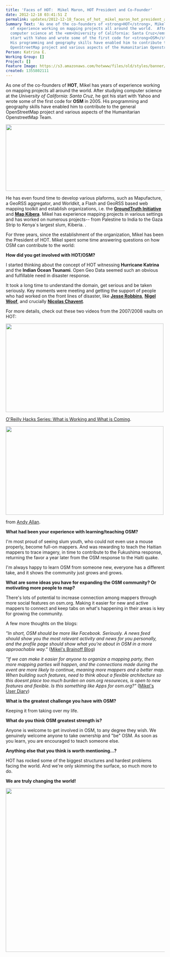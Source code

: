 ```yaml
---
title: 'Faces of HOT:  Mikel Maron, HOT President and Co-Founder'
date: 2012-12-18 03:41:51 Z
permalink: updates/2012-12-18_faces_of_hot__mikel_maron_hot_president_and_co-founder_
Summary Text: 'As one of the co-founders of <strong>HOT</strong>, Mikel has years
  of experience working on mapping projects all around the world.  After studying
  computer science at the <em>University of California: Santa Cruz</em>, he got his
  start with Yahoo and wrote some of the first code for <strong>OSM</strong> in 2005.
  His programming and geography skills have enabled him to contribute to the general
  OpenStreetMap project and various aspects of the Humanitarian OpenstreetMap Team. '
Person: Katrina E.
Working Group: []
Project: []
Feature Image: https://s3.amazonaws.com/hotwww/files/old/styles/banner/public/Selection_294.png
created: 1355802111
---
```


<p>As one of the co-founders of <strong>HOT</strong>, Mikel has years of experience working on mapping projects all around the world. After studying computer science at the <em>University of California: Santa Cruz</em>, he got his start with Yahoo and wrote some of the first code for <strong>OSM</strong> in 2005. His programming and geography skills have enabled him to contribute to the general OpenStreetMap project and various aspects of the Humanitarian OpenstreetMap Team.</p><p><img src="https://s3.amazonaws.com/hotwww/files/old/Selection_294_0.png" alt="" style="width:948px;height:211px"></p><p><!--break--></p><p>He has even found time to develop various plaforms, such as Mapufacture, a GeoRSS aggregator, and Worldkit, a Flash and GeoRSS based web mapping toolkit and establish organizations, i.e. the <a href="http://groundtruth.in/"><strong>GroundTruth Initiative</strong></a> and <a href="http://mapkibera.org/"><strong>Map Kibera</strong></a>. Mikel has experience mapping projects in various settings and has worked on numerous projects-- from Palestine to India to the Gaza Strip to Kenya´s largest slum, Kiberia. .</p><p>For three years, since the establishment of the organization, Mikel has been the President of HOT. Mikel spent some time answering questions on how OSM can contribute to the world:</p><p><strong>How did you get involved with HOT/OSM?</strong></p><p>I started thinking about the concept of HOT witnessing <strong>Hurricane Katrina</strong> and the <strong>Indian Ocean Tsunami</strong>. Open Geo Data seemed such an obvious and fulfillable need in disaster response.</p><p>It took a long time to understand the domain, get serious and be taken seriously. Key moments were meeting and getting the support of people who had worked on the front lines of disaster, like <a href="http://www.linkedin.com/in/jesserobbins"> <strong>Jesse Robbins</strong></a>, <a href="http://www.geographyinthenews.rgs.org/interviews/article/default.aspx?id=1299"> <strong>Nigel Woof</strong></a>, and crucially <a href="http://eurosha-volunteers-blog.org/2012/11/01/two-weeks-of-field-work-within-the-eurosha-chad-project-by-nicolas-chavent-hot/"><strong>Nicolas Chavent</strong></a>.</p><p>For more details, check out these two videos from the 2007/2008 vaults on HOT:</p><p><a href="http://blip.tv/play/AbqsPQI.html?p=1"><img src="http://hot.openstreetmap.org/sites/default/files/Selection_292.png" alt="" style="width:500px;height:281px"></a></p><p><a href="http://blip.tv/play/AbqsPQI.html?p=1">O'Reilly Hacks Series: What is Working and What is Coming</a>.</p><p><a href="http://vimeo.com/7373522"><img src="http://hot.openstreetmap.org/sites/default/files/Selection_291.png" alt="" style="width:500px;height:281px"></a></p><p>from <a href="http://vimeo.com/gravitystorm">Andy Allan</a>.</p><p><strong>What had been your experience with learning/teaching OSM?</strong></p><p>I'm most proud of seeing slum youth, who could not even use a mouse properly, become full-on mappers. And was rewarding to teach the Haitian mappers to trace imagery, in time to contribute to the Fukushima response, returning the favor a year later from the OSM response to the Haiti quake.</p><p>I'm always happy to learn OSM from someone new, everyone has a different take, and it shows the community just grows and grows.</p><p><strong>What are some ideas you have for expanding the OSM community? Or motivating more people to map?</strong></p><p>There's lots of potential to increase connection among mappers through more social features on osm.org. Making it easier for new and active mappers to connect and keep tabs on what's happening in their areas is key for growing the community.</p><p>A few more thoughts on the blogs:</p><p><cite>"In short, OSM should be more like Facebook. Seriously. A news feed should show you the most relevant activity and news for you personally, and the profile page should show what you’re about in OSM in a more approachable way."</cite> (<a href="http://brainoff.com/weblog/2012/03/30/1773">Mikel's Brainoff Blog</a>)</p><p><cite> "If we can make it easier for anyone to organize a mapping party, then more mapping parties will happen, and the connections made during the event are more likely to continue, meaning more mappers and a better map. When building such features, need to think about a flexible architecture so this doesnt place too much burden on osm.org resoureces, is open to new features and flexible. Is this something like Apps for osm.org?" </cite> (<a href="http://www.openstreetmap.org/user/mikelmaron/diary/18164#comment21791">Mikel's User Diary</a>)</p><p><strong>What is the greatest challenge you have with OSM?</strong></p><p>Keeping it from taking over my life.</p><p><strong>What do you think OSM greatest strength is?</strong></p><p>Anyone is welcome to get involved in OSM, to any degree they wish. We genuinely welcome anyone to take ownership and "be" OSM. As soon as you learn, you are encouraged to teach someone else.</p><p><strong>Anything else that you think is worth mentioning...?</strong></p><p>HOT has rocked some of the biggest structures and hardest problems facing the world. And we're only skimming the surface, so much more to do.</p><p><strong>We are truly changing the world!</strong></p><p><img src="https://s3.amazonaws.com/hotwww/files/old/HOT_0.png" alt="" style="width:735px;height:520px"></p>
